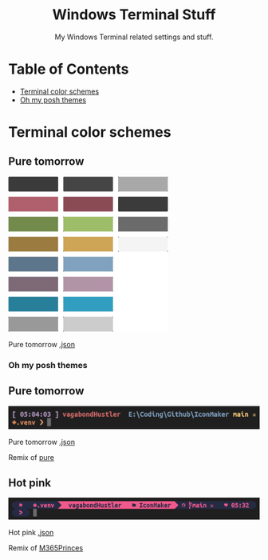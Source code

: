 <div align="center">
    
# Windows Terminal Stuff

My Windows Terminal related settings and stuff.

</div>

# Table of Contents

- [Terminal color schemes](#tcs)
- [Oh my posh themes](#ompt)

# Terminal color schemes <a name="tcs"></a>


## Pure tomorrow

![prtsc](https://github.com/vagabondHustler/WindowsTerminal-Stuff/blob/main/color-schemes/pure-tomorrow-prtsc.png)

Pure tomorrow [.json](https://github.com/vagabondHustler/WindowsTerminal-Stuff/blob/main/color-schemes/pure-tomorrow.json)

### Oh my posh themes <a name="ompt"></a>

## Pure tomorrow

![prtsc](https://github.com/vagabondHustler/WindowsTerminal-Stuff/blob/main/oh-my-posh-themes/pure-tomorrow-prtsc.png)

Pure tomorrow [.json](https://github.com/vagabondHustler/WindowsTerminal-Stuff/blob/main/oh-my-posh-themes/pure-tomorrow.omp.json)

Remix of [pure](https://github.com/JanDeDobbeleer/oh-my-posh/blob/main/themes/pure.omp.json)

## Hot pink

![prtsc](https://github.com/vagabondHustler/WindowsTerminal-Stuff/blob/main/oh-my-posh-themes/hot-pink-prtsc.png)

Hot pink [.json](https://github.com/vagabondHustler/WindowsTerminal-Stuff/blob/main/oh-my-posh-themes/hot-pink.omp.json)

Remix of [M365Princes](https://github.com/JanDeDobbeleer/oh-my-posh/blob/main/themes/M365Princess.omp.json)
